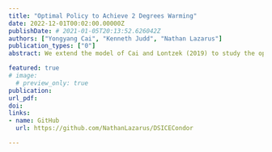 ```yaml
---
title: "Optimal Policy to Achieve 2 Degrees Warming"
date: 2022-12-01T00:02:00.00000Z
publishDate: # 2021-01-05T20:13:52.626042Z
authors: ["Yongyang Cai", "Kenneth Judd", "Nathan Lazarus"]
publication_types: ["0"]
abstract: We extend the model of Cai and Lontzek (2019) to study the optimal policy chosen by a planner that wants to keep warming under 2 degrees. We consider a carbon tax and a cap and trade scheme.

featured: true
# image:
  # preview_only: true
publication: 
url_pdf: 
doi:
links: 
- name: GitHub
  url: https://github.com/NathanLazarus/DSICECondor

---
```


